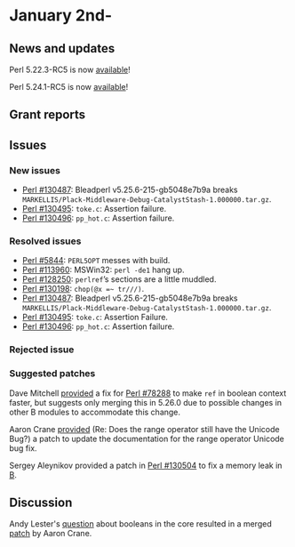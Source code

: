 # January 2nd-

## News and updates

Perl 5.22.3-RC5 is now
[available](http://nntp.perl.org/group/perl.perl5.porters/242017)!

Perl 5.24.1-RC5 is now
[available](http://nntp.perl.org/group/perl.perl5.porters/242016)!

## Grant reports


## Issues

### New issues

* [Perl #130487](http://rt.perl.org/Ticket/Display.html?id=130487):
  Bleadperl v5.25.6-215-gb5048e7b9a breaks
  `MARKELLIS/Plack-Middleware-Debug-CatalystStash-1.000000.tar.gz`.
* [Perl #130495](http://rt.perl.org/Ticket/Display.html?id=130495):
  `toke.c`: Assertion failure.
* [Perl #130496](http://rt.perl.org/Ticket/Display.html?id=130496):
  `pp_hot.c`: Assertion failure.

### Resolved issues

* [Perl #5844](http://rt.perl.org/Ticket/Display.html?id=5844):
  `PERL5OPT` messes with build.
* [Perl #113960](http://rt.perl.org/Ticket/Display.html?id=113960):
  MSWin32: `perl -de1` hang up.
* [Perl #128250](http://rt.perl.org/Ticket/Display.html?id=128250):
  `perlref`’s sections are a little muddled.
* [Perl #130198](http://rt.perl.org/Ticket/Display.html?id=130198):
  `chop(@x =~ tr///)`.
* [Perl #130487](http://rt.perl.org/Ticket/Display.html?id=130487):
  Bleadperl v5.25.6-215-gb5048e7b9a breaks
  `MARKELLIS/Plack-Middleware-Debug-CatalystStash-1.000000.tar.gz`.
* [Perl #130495](http://rt.perl.org/Ticket/Display.html?id=130495):
  `toke.c`: Assertion Failure.
* [Perl #130496](http://rt.perl.org/Ticket/Display.html?id=130496):
  `pp_hot.c`: Assertion failure.

### Rejected issue

### Suggested patches

Dave Mitchell
[provided](http://nntp.perl.org/group/perl.perl5.porters/242033) a
fix for
[Perl #78288](http://rt.perl.org/Ticket/Display.html?id=78288) to make
`ref` in boolean context faster, but suggests only merging this in
5.26.0 due to possible changes in other B modules to accommodate this
change.

Aaron Crane
[provided](http://nntp.perl.org/group/perl.perl5.porters/242042) (Re:
Does the range operator still have the Unicode Bug?) a patch to update
the documentation for the range operator Unicode bug fix.

Sergey Aleynikov provided a patch in
[Perl #130504](http://rt.perl.org/Ticket/Display.html?id=130504) to fix
a memory leak in [B](http://metacpan.org/pod/B).

## Discussion

Andy Lester's
[question](http://nntp.perl.org/group/perl.perl5.porters/241121)
about booleans in the core resulted in a merged
[patch](http://nntp.perl.org/group/perl.perl5.porters/242008) by Aaron
Crane.
